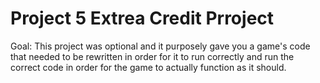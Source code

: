 # Project 5 Extrea Credit Prroject
Goal: This project was optional and it purposely gave you a game's code that needed to be rewritten in order for it to run correctly and run the correct code in order for the game to actually function as it should. 

